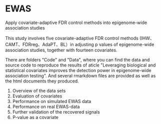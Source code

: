 # EWAS
Apply covariate-adaptive FDR control methods into epigenome-wide association studies

This study involves five covariate-adaptive FDR control methods (IHW、CAMT、FDRreg、AdaPT、BL）in adjusting p values of epigenome-wide association studies, together with fourteen covariates.

There are folders "Code" and "Data", where you can find the data and source code to reproduce the results of aticle "Leveraging biological and statistical covariates improves the detection power in epigenome-wide association testing". And several rmarkdown files are provided as well as the html documents they produced.

1. Overview of the data sets
2. Evaluation of covariates
3. Performance on simulated EWAS data
4. Performance on real EWAS-data
5. Further validation of the recovered signals
6. P-value as a covariate
